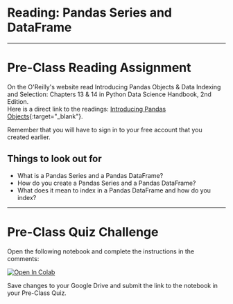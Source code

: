 #  Reading: Pandas Series and DataFrame

---

# Pre-Class Reading Assignment

On the O'Reilly's website read Introducing Pandas Objects & Data Indexing and Selection: Chapters 13 & 14 in
Python Data Science Handbook, 2nd Edition. 
</br>Here is a direct link to the readings: [Introducing Pandas Objects](https://learning.oreilly.com/library/view/python-data-science/9781098121211/ch13.html){:target="_blank"}.

Remember that you will have to sign in to your free account that you created earlier.

## Things to look out for
- What is a Pandas Series and a Pandas DataFrame?
- How do you create a Pandas Series and a Pandas DataFrame?
- What does it mean to index in a Pandas DataFrame and how do you index?


---

# Pre-Class Quiz Challenge
Open the following notebook and complete the instructions in the comments:

<a href="https://colab.research.google.com/github/byu-cce270/content/blob/main/docs/unit3/02_numpy/%5BYour_Name%5D_3_3_NumPy_Pre_class_ipynb.ipynb" target="_blank"><img src="https://colab.research.google.com/assets/colab-badge.svg" alt="Open In Colab"/></a>

Save changes to your Google Drive and submit the link to the notebook in your Pre-Class Quiz.
